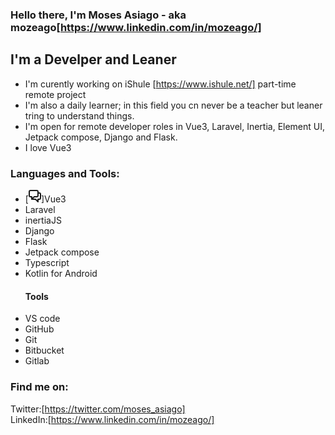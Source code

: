 ### Hello there, I'm Moses Asiago - aka mozeago[https://www.linkedin.com/in/mozeago/]  

## I'm a Develper and Leaner  

- I'm curently working on iShule [https://www.ishule.net/] part-time remote project  
- I'm also a daily learner; in this field you cn never be a teacher but  leaner tring to understand things.  
- I'm open for remote developer roles in Vue3, Laravel, Inertia, Element UI, Jetpack compose, Django and Flask.  
- I love Vue3  


### Languages and Tools:  
- [<svg xmlns="http://www.w3.org/2000/svg" width="20" height="20" fill="currentColor">
    <path
      d="M15 4a1 1 0 1 0 0 2V4zm0 11v-1a1 1 0 0 0-1 1h1zm0 4l-.707.707A1 1 0 0 0 16 19h-1zm-4-4l.707-.707A1 1 0 0 0 11 14v1zm-4.707-1.293a1 1 0 0 0-1.414 1.414l1.414-1.414zm-.707.707l-.707-.707.707.707zM9 11v-1a1 1 0 0 0-.707.293L9 11zm-4 0h1a1 1 0 0 0-1-1v1zm0 4H4a1 1 0 0 0 1.707.707L5 15zm10-9h2V4h-2v2zm2 0a1 1 0 0 1 1 1h2a3 3 0 0 0-3-3v2zm1 1v6h2V7h-2zm0 6a1 1 0 0 1-1 1v2a3 3 0 0 0 3-3h-2zm-1 1h-2v2h2v-2zm-3 1v4h2v-4h-2zm1.707 3.293l-4-4-1.414 1.414 4 4 1.414-1.414zM11 14H7v2h4v-2zm-4 0c-.276 0-.525-.111-.707-.293l-1.414 1.414C5.42 15.663 6.172 16 7 16v-2zm-.707 1.121l3.414-3.414-1.414-1.414-3.414 3.414 1.414 1.414zM9 12h4v-2H9v2zm4 0a3 3 0 0 0 3-3h-2a1 1 0 0 1-1 1v2zm3-3V3h-2v6h2zm0-6a3 3 0 0 0-3-3v2a1 1 0 0 1 1 1h2zm-3-3H3v2h10V0zM3 0a3 3 0 0 0-3 3h2a1 1 0 0 1 1-1V0zM0 3v6h2V3H0zm0 6a3 3 0 0 0 3 3v-2a1 1 0 0 1-1-1H0zm3 3h2v-2H3v2zm1-1v4h2v-4H4zm1.707 4.707l.586-.586-1.414-1.414-.586.586 1.414 1.414z"
    />
  </svg>]Vue3
- Laravel
- inertiaJS
- Django
- Flask
- Jetpack compose
- Typescript
- Kotlin for Android
  ####  Tools
- VS code
- GitHub
- Git
- Bitbucket
- Gitlab
  
### Find me on:
Twitter:[https://twitter.com/moses_asiago]  
LinkedIn:[https://www.linkedin.com/in/mozeago/]

